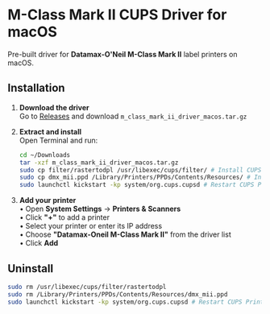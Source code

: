 # M-Class Mark II CUPS Driver for macOS

Pre-built driver for **Datamax-O'Neil M-Class Mark II** label printers on macOS.

## Installation

1. **Download the driver**  
   Go to [Releases](../../releases) and download `m_class_mark_ii_driver_macos.tar.gz`

2. **Extract and install**  
   Open Terminal and run:
   ```bash
   cd ~/Downloads
   tar -xzf m_class_mark_ii_driver_macos.tar.gz
   sudo cp filter/rastertodpl /usr/libexec/cups/filter/ # Install CUPS Driver
   sudo cp dmx_mii.ppd /Library/Printers/PPDs/Contents/Resources/ # Install CUPS Printer Config
   sudo launchctl kickstart -kp system/org.cups.cupsd # Restart CUPS Printing Service
   ```

3. **Add your printer**  
   • Open **System Settings** → **Printers & Scanners**  
   • Click **"+"** to add a printer  
   • Select your printer or enter its IP address  
   • Choose **"Datamax-Oneil M-Class Mark II"** from the driver list  
   • Click **Add**

## Uninstall

```bash
sudo rm /usr/libexec/cups/filter/rastertodpl 
sudo rm /Library/Printers/PPDs/Contents/Resources/dmx_mii.ppd
sudo launchctl kickstart -kp system/org.cups.cupsd # Restart CUPS Printing Service
```
